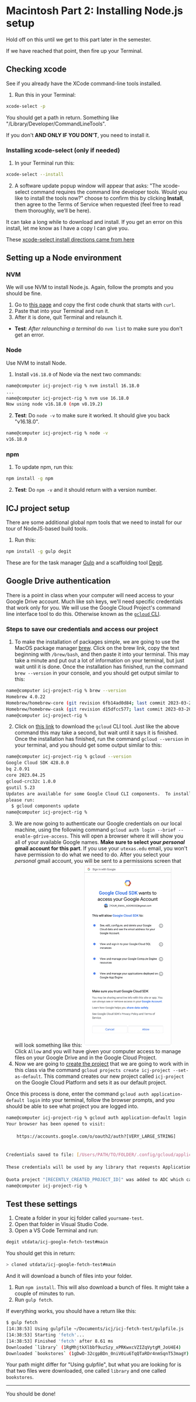 # Macintosh Part 2: Installing Node.js setup
Hold off on this until we get to this part later in the semester.

If we have reached that point, then fire up your Terminal.

## Checking xcode
See if you already have the XCode command-line tools installed.

1. Run this in your Terminal:

```bash
xcode-select -p
```

You should get a path in return. Something like "/Library/Developer/CommandLineTools".

If you don't **AND ONLY IF YOU DON'T**, you need to install it.

### Installing xcode-select (only if needed)
1. In your Terminal run this:

``` bash
xcode-select --install
```

2. A software update popup window will appear that asks: "The xcode-select command requires the command line developer tools. Would you like to install the tools now?" choose to confirm this by clicking **Install**, then agree to the Terms of Service when requested (feel free to read them thoroughly, we’ll be here).

It can take a long while to download and install. If you get an error on this install, let me know as I have a copy I can give you.

These [xcode-select install directions came from  here](https://osxdaily.com/2014/02/12/install-command-line-tools-mac-os-x/)

## Setting up a Node environment

### NVM
We will use NVM to install Node.js. Again, follow the prompts and you should be fine.

1. Go to [this page](https://github.com/nvm-sh/nvm#install--update-script) and copy the first code chunk that starts with `curl`.
2. Paste that into your Terminal and run it.
3. After it is done, quit Terminal and relaunch it.

- **Test**: _After relaunching a terminal_ do `nvm list` to make sure you don't get an error.

### Node
Use NVM to install Node.

1. Install `v16.18.0` of Node via the next two commands:

```bash
name@computer icj-project-rig % nvm install 16.18.0
...
name@computer icj-project-rig % nvm use 16.18.0    
Now using node v16.18.0 (npm v8.19.2)
```

2. **Test**: Do `node -v` to make sure it worked. It should give you back "v16.18.0".

```bash
name@computer icj-project-rig % node -v 
v16.18.0
```

### npm

1. To update npm, run this:

```bash
npm install -g npm
```

2. **Test**: Do `npm -v` and it should return with a version number.

## ICJ project setup

There are some additional global npm tools that we need to install for our tour of NodeJS-based build tools.

1. Run this:

```bash
npm install -g gulp degit
```

These are for the task manager [Gulp](https://gulpjs.com/) and a scaffolding tool [Degit](https://www.npmjs.com/package/degit).

## Google Drive authentication

There is a point in class when your computer will need access to your Google Drive account. Much like ssh keys, we'll need specific credentials that work only for you. We will use the Google Cloud Project's command line interface tool to do this.
Otherwise known as the [`gcloud` CLI](https://cloud.google.com/sdk/gcloud).

### Steps to save our credentials and access our project
1. To make the installation of packages simple, we are going to use the MacOS package manager [brew](https://brew.sh/). 
Click on the brew link, copy the text beginning with `/brew/bash`, and then paste it into your terminal. 
This may take a minute and put out a lot of information on your terminal, but just wait until it is done.
Once the installation has finished, run the command `brew --version` in your console, and you should get output similar to this:
```bash
name@computer icj-project-rig % brew --version
Homebrew 4.0.22
Homebrew/homebrew-core (git revision 6fb14ad0d84; last commit 2023-03-20)
Homebrew/homebrew-cask (git revision d15dfcc577; last commit 2023-03-20)
name@computer icj-project-rig % 
```
2. Click on [this link](https://formulae.brew.sh/cask/google-cloud-sdk) to download the `gcloud` CLI tool. 
Just like the above command this may take a second, but wait until it says it is finished.
Once the installation has finished, run the command `gcloud --version` in your terminal, and you should get some output similar to this:
```bash
name@computer icj-project-rig % gcloud --version
Google Cloud SDK 428.0.0
bq 2.0.91
core 2023.04.25
gcloud-crc32c 1.0.0
gsutil 5.23
Updates are available for some Google Cloud CLI components.  To install them,
please run:
  $ gcloud components update
name@computer icj-project-rig % 
```

3. We are now going to authenticate our Google credentials on our local machine, using the following command `gcloud auth login --brief --enable-gdrive-access`. 
This will open a browser where it will show you all of your available Google names. 
**Make sure to select your _personal_ gmail account for this part**. If you use your `utexas.edu` email, you won't have permission to do what we need to do.
After you select your _personal_ gmail account, you will be sent to a permissions screen that will look something like this:
<img src='images/gcloud_cli_permissions.png' height='500'> \
Click `Allow` and you will have given your computer access to manage files on your Google Drive and in the Google Cloud Project.
4. Now we are going to [create the project](https://cloud.google.com/sdk/gcloud/reference/projects/create) that we are going to work with in this class via the command `gcloud projects create icj-project --set-as-default`.
This command creates our new project called `icj-project` on the Google Cloud Platform and sets it as our default project.

Once this process is done, enter the command `gcloud auth application-default login` into your terminal, follow the browser prompts, and you should be able to see what project you are logged into.
```bash
name@computer icj-project-rig % gcloud auth application-default login
Your browser has been opened to visit:

    https://accounts.google.com/o/oauth2/auth?[VERY_LARGE_STRING]


Credentials saved to file: [/Users/PATH/TO/FOLDER/.config/gcloud/application_default_credentials.json]

These credentials will be used by any library that requests Application Default Credentials (ADC).

Quota project "[RECENTLY_CREATED_PROJECT_ID]" was added to ADC which can be used by Google client libraries for billing and quota. Note that some services may still bill the project owning the resource.
name@computer icj-project-rig % 
```

## Test these settings

1. Create a folder in your icj folder called `yourname-test`.
2. Open that folder in Visual Studio Code.
3. Open a VS Code Terminal and run:

```bash
degit utdata/icj-google-fetch-test#main
```

You should get this in return:

```bash
> cloned utdata/icj-google-fetch-test#main
```

And it will download a bunch of files into your folder.

1. Run `npm install`. This will also download a bunch of files. It might take a couple of minutes to run.
2. Run `gulp fetch`.

If everything works, you should have a return like this:

``` bash
$ gulp fetch
[14:38:53] Using gulpfile ~/Documents/icj/icj-fetch-test/gulpfile.js
[14:38:53] Starting 'fetch'...
[14:38:53] Finished 'fetch' after 8.61 ms
Downloaded `library` (1RgMhjtkXlbbf9uzSzy_xPRKwxcVZIZqVytgM_JoU4E4)
Downloaded `bookstores` (1gDwO-32cgpBDn_0niV0iu6TqQTaRDr4nmSqnT53magY)
```

Your path might differ for "Using gulpfile", but what you are looking for is that two files were downloaded, one called `library` and one called `bookstores`.

---

You should be done!
